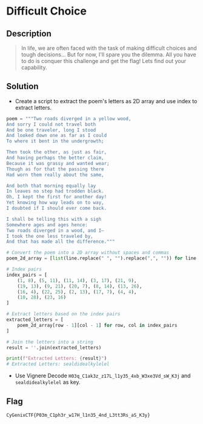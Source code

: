 # Difficult Choice
## Description
> In life, we are often faced with the task of making difficult choices and tough decisions... But for now, I'll spare you the dilemma. All you have to do is conquer this challenge and get the flag! Lets find out your capability.

## Solution
- Create a script to extract the poem's letters as 2D array and use index to extract letters.
```python
poem = """Two roads diverged in a yellow wood,
And sorry I could not travel both
And be one traveler, long I stood
And looked down one as far as I could
To where it bent in the undergrowth;

Then took the other, as just as fair,
And having perhaps the better claim,
Because it was grassy and wanted wear;
Though as for that the passing there
Had worn them really about the same,

And both that morning equally lay
In leaves no step had trodden black.
Oh, I kept the first for another day!
Yet knowing how way leads on to way,
I doubted if I should ever come back.

I shall be telling this with a sigh
Somewhere ages and ages hence:
Two roads diverged in a wood, and I—
I took the one less traveled by,
And that has made all the difference."""

# Convert the poem into a 2D array without spaces and commas
poem_2d_array = [list(line.replace(" ", "").replace(",", "")) for line in poem.splitlines()]

# Index pairs
index_pairs = [
    (1, 8), (5, 11), (11, 14), (3, 17), (21, 9), 
    (19, 13), (9, 21), (20, 7), (8, 14), (13, 26), 
    (16, 4), (22, 25), (2, 13), (17, 7), (4, 4), 
    (10, 28), (23, 16)
]

# Extract letters based on the index pairs
extracted_letters = [
    poem_2d_array[row - 1][col - 1] for row, col in index_pairs
]

# Join the letters into a string
result = ''.join(extracted_letters)

print(f"Extracted Letters: {result}")
# Extracted Letters: sealdidealkylelel
```
- Use Vignere Decode ```H03q_C1ak3z_z17L_l1y35_4xb_W3xe3Vd_sW_K3j``` and ```sealdidealkylelel``` as key.
## Flag
```CyGenixCTF{P03m_C1ph3r_w17H_l1n35_4nd_L3tt3Rs_aS_K3y}```
